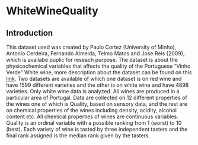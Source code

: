 # WhiteWineQuality

## Introduction
This dataset used was created by Paulo Cortez (University of Minho), Antonio Cerdeira, Fernando Almeida, Telmo Matos and Jose Reis (2009), which is availabe puplic for reseach purpose. The dataset is about the physicochemical variables that affects the quality of the Portuguese “Vinho Verde” White wine, more description about the dataset can be found on this [link](https://archive.ics.uci.edu/ml/datasets/wine+quality).
Two datasets are available of which one dataset is on red wine and have 1599 different varieties and the other is on white wine and have 4898 varieties. Only white wine data is analyzed. All wines are produced in a particular area of Portugal. Data are collected on 12 different properties of the wines one of which is Quality, based on sensory data, and the rest are on chemical properties of the wines including density, acidity, alcohol content etc. All chemical properties of wines are continuous variables. Quality is an ordinal variable with a possible ranking from 1 (worst) to 10 (best). Each variety of wine is tasted by three independent tasters and the final rank assigned is the median rank given by the tasters.
